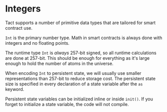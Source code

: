 # Integers

Tact supports a number of primitive data types that are tailored for smart contract use.

`Int` is the primary number type. Math in smart contracts is always done with integers and no floating points.

The runtime type `Int` is *always* 257-bit signed, so all runtime calculations are done at 257-bit. This should be enough for everything as it's large enough to hold the number of atoms in the universe.

When encoding `Int` to persistent state, we will usually use smaller representations than 257-bit to reduce storage cost. The persistent state size is specified in every declaration of a state variable after the `as` keyword.

Persistent state variables can be initialized inline or inside `init()`. If you forget to initialize a state variable, the code will not compile.
